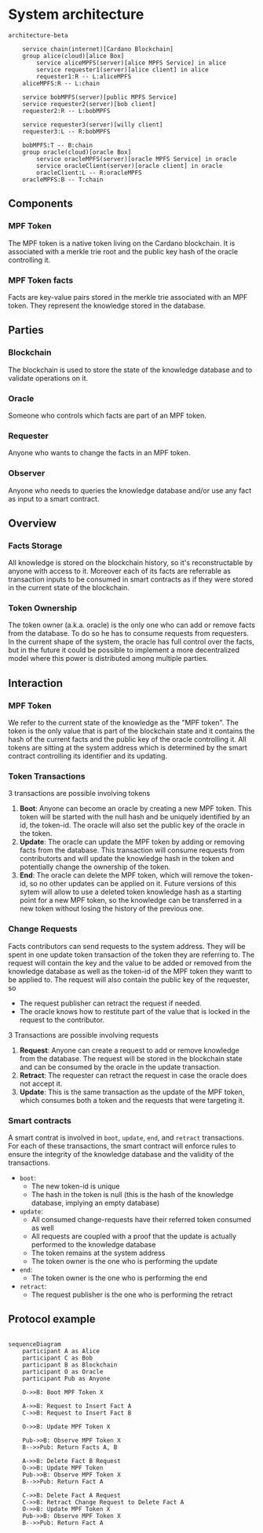 # System architecture


```mermaid
architecture-beta

    service chain(internet)[Cardano Blockchain]
    group alice(cloud)[alice Box]
        service aliceMPFS(server)[alice MPFS Service] in alice
        service requester1(server)[alice client] in alice
        requester1:R -- L:aliceMPFS
    aliceMPFS:R -- L:chain

    service bobMPFS(server)[public MPFS Service]
    service requester2(server)[bob client]
    requester2:R -- L:bobMPFS

    service requester3(server)[willy client]
    requester3:L -- R:bobMPFS

    bobMPFS:T -- B:chain
    group oracle(cloud)[oracle Box]
        service oracleMPFS(server)[oracle MPFS Service] in oracle
        service oracleClient(server)[oracle client] in oracle
        oracleClient:L -- R:oracleMPFS
    oracleMPFS:B -- T:chain

```

## Components

### MPF Token

The MPF token is a native token living on the Cardano blockchain. It is associated with a merkle trie root and the public key hash of the oracle controlling it.

### MPF Token facts

Facts are key-value pairs stored in the merkle trie associated with an MPF token. They represent the knowledge stored in the database.

## Parties

### Blockchain

The blockchain is used to store the state of the knowledge database and to validate operations on it.

### Oracle

Someone who controls which facts are part of an MPF token.

### Requester

Anyone who wants to change the facts in an MPF token.

### Observer

Anyone who needs to queries the knowledge database and/or use any fact as input to a smart contract.

## Overview

### Facts Storage

All knowledge is stored on the blockchain history, so it's reconstructable by anyone with access to it.
Moreover each of its facts are referrable as transaction inputs to be consumed in smart contracts as if they were stored in the current state of the blockchain.

### Token Ownership

The token owner (a.k.a. oracle) is the only one who can add or remove facts from the database. To do so he has to consume requests from requesters. In the current shape of the system, the oracle has full control over the facts, but in the future it could be possible to implement a more decentralized model where this power is distributed among multiple parties.

## Interaction

### MPF Token

We refer to the current state of the knowledge as the "MPF token". The token is the only value that is part of the blockchain state and it contains the hash of the current facts and the public key of the oracle controlling it.
All tokens are sitting at the system address which is determined by the smart contract controlling its identifier and its updating.

### Token Transactions

3 transactions are possible involving tokens

1. **Boot**: Anyone can become an oracle by creating a new MPF token. This token will be started with the null hash and be uniquely identified by an id, the token-id. The oracle will also set the public key of the oracle in the token.
2. **Update**: The oracle can update the MPF token by adding or removing facts from the database. This transaction will consume requests from contributorts and will update the knowledge hash in the token and potentially change the ownership of the token.
3. **End**: The oracle can delete the MPF token, which will remove the token-id, so no other updates can be applied on it. Future versions of this sytem will allow to use a deleted token knowledge hash as a starting point for a new MPF token, so the knowledge can be transferred in a new token without losing the history of the previous one.

### Change Requests

Facts contributors can send requests to the system address. They will be spent in one update token transaction of the token they are referring to. The request will contain the key and the value to be added or removed from the knowledge database as well as the token-id of the MPF token they wantt to be applied to.
The request will also contain the public key of the requester, so
- The request publisher can retract the request if needed.
- The oracle knows how to restitute part of the value that is locked in the request to the contributor.

3 Transactions are possible involving requests

1. **Request**: Anyone can create a request to add or remove knowledge from the database. The request will be stored in the blockchain state and can be consumed by the oracle in the update transaction.
2. **Retract**: The requester can retract the request in case the oracle does not accept it.
3. **Update**: This is the same transaction as the update of the MPF token, which consumes both a token and the requests that were targeting it.

### Smart contracts

A smart contrat is involved in `boot`, `update`, `end`, and `retract` transactions.
For each of these transactions, the smart contract will enforce rules to ensure the integrity of the knowledge database and the validity of the transactions.
- `boot`:
  - The new token-id is unique
  - The hash in the token is null (this is the hash of the knowledge database, implying an empty database)
- `update`:
  - All consumed change-requests have their referred token consumed as well
  - All requests are coupled with a proof that the update is actually performed to the knowledge database
  - The token remains at the system address
  - The token owner is the one who is performing the update
- `end`:
  - The token owner is the one who is performing the end
- `retract`:
  - The request publisher is the one who is performing the retract

## Protocol example

```mermaid

sequenceDiagram
    participant A as Alice
    participant C as Bob
    participant B as Blockchain
    participant O as Oracle
    participant Pub as Anyone

    O->>B: Boot MPF Token X

    A->>B: Request to Insert Fact A
    C->>B: Request to Insert Fact B

    O->>B: Update MPF Token X

    Pub->>B: Observe MPF Token X
    B-->>Pub: Return Facts A, B

    A->>B: Delete Fact B Request
    O->>B: Update MPF Token
    Pub->>B: Observe MPF Token X
    B-->>Pub: Return Fact A

    C->>B: Delete Fact A Request
    C->>B: Retract Change Request to Delete Fact A
    O->>B: Update MPF Token X
    Pub->>B: Observe MPF Token X
    B-->>Pub: Return Fact A
```